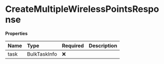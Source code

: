 # CreateMultipleWirelessPointsResponse

**Properties**

| Name | Type         | Required | Description |
| :--- | :----------- | :------- | :---------- |
| task | BulkTaskInfo | ❌       |             |

<!-- This file was generated by liblab | https://liblab.com/ -->
